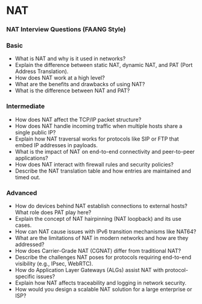# NAT

### NAT Interview Questions (FAANG Style)

### Basic

- What is NAT and why is it used in networks?
- Explain the difference between static NAT, dynamic NAT, and PAT (Port Address Translation).
- How does NAT work at a high level?
- What are the benefits and drawbacks of using NAT?
- What is the difference between NAT and PAT?

### Intermediate

- How does NAT affect the TCP/IP packet structure?
- How does NAT handle incoming traffic when multiple hosts share a single public IP?
- Explain how NAT traversal works for protocols like SIP or FTP that embed IP addresses in payloads.
- What is the impact of NAT on end-to-end connectivity and peer-to-peer applications?
- How does NAT interact with firewall rules and security policies?
- Describe the NAT translation table and how entries are maintained and timed out.

### Advanced

- How do devices behind NAT establish connections to external hosts? What role does PAT play here?
- Explain the concept of NAT hairpinning (NAT loopback) and its use cases.
- How can NAT cause issues with IPv6 transition mechanisms like NAT64?
- What are the limitations of NAT in modern networks and how are they addressed?
- How does Carrier-Grade NAT (CGNAT) differ from traditional NAT?
- Describe the challenges NAT poses for protocols requiring end-to-end visibility (e.g., IPsec, WebRTC).
- How do Application Layer Gateways (ALGs) assist NAT with protocol-specific issues?
- Explain how NAT affects traceability and logging in network security.
- How would you design a scalable NAT solution for a large enterprise or ISP?
